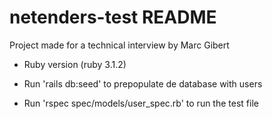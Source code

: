 # netenders-test README

Project made for a technical interview by Marc Gibert


* Ruby version (ruby 3.1.2)

* Run 'rails db:seed' to prepopulate de database with users

* Run 'rspec spec/models/user_spec.rb' to run the test file
